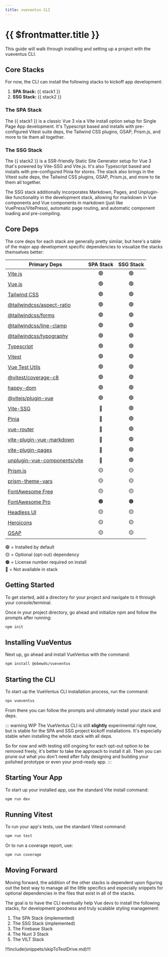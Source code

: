 ```yaml
---
title: vueventus CLI
---
```


<script setup>

    import DocsPackageVersion from '../../src/views/compos/DocsPackageVersion.vue'
    import cliData from '../../cli/helpers/cliData.mjs'

    const stack1 = cliData.stacks.vueTwViteTs.name
    const stack2 = cliData.stacks.vueTwViteSsgMdTs.name

</script>






# {{ $frontmatter.title }}

This guide will walk through installing and setting up a project with the vueventus CLI.









## Core Stacks

For now, the CLI can install the following stacks to kickoff app development:

1. **SPA Stack:** {{ stack1 }}
1. **SSG Stack:** {{ stack2 }}

### The SPA Stack

The {{ stack1 }} is a classic Vue 3 via a Vite install option setup for Single Page App development. It's Typescript based and installs with pre-configured Vitest suite deps, the Tailwind CSS plugins, GSAP, Prism.js, and more to tie them all together.

### The SSG Stack

The {{ stack2 }} is a SSR-friendly Static Site Generator setup for Vue 3 that's powered by Vite-SSG and Vite.js. It's also Typescript based and installs with pre-configured Pinia for stores. The stack also brings in the Vitest suite deps, the Tailwind CSS plugins, GSAP, Prism.js, and more to tie them all together.

The SSG stack additionally incorporates Markdown, Pages, and Unplugin-like functionality in the development stack, allowing for markdown in Vue components and Vue components in markdown (just like VuePress/VitePress), automatic page routing, and automatic component loading and pre-compiling.







## Core Deps

The core deps for each stack are generally pretty similar, but here's a table of the major app development specific dependencies to visualize the stacks themselves better:

| Primary Deps                                                                         | SPA Stack | SSG Stack |
|--------------------------------------------------------------------------------------|:---------:|:---------:|
| [Vite.js](https://vitejs.dev/guide/#scaffolding-your-first-vite-project)             |     🟢     |     🟢    |
| [Vue.js](https://vuejs.org/)                                                         |     🟢     |     🟢    |
| [Tailwind CSS](https://tailwindcss.com/)                                             |     🟢     |     🟢    |
| [@tailwindcss/aspect-ratio](https://www.npmjs.com/package/@tailwindcss/aspect-ratio) |     🟢     |     🟢    |
| [@tailwindcss/forms](https://www.npmjs.com/package/@tailwindcss/forms)               |     🟢     |     🟢    |
| [@tailwindcss/line-clamp](https://www.npmjs.com/package/@tailwindcss/line-clamp)     |     🟢     |     🟢    |
| [@tailwindcss/typography](https://www.npmjs.com/package/@tailwindcss/typography)     |     🟢     |     🟢    |
| [Typescript](https://www.typescriptlang.org/)                                        |     🟢     |     🟢    |
| [Vitest](https://vitest.dev/)                                                        |     🟢     |     🟢    |
| [Vue Test Utils](https://test-utils.vuejs.org/guide/)                                |     🟢     |     🟢    |
| [@vitest/coverage-c8](https://www.npmjs.com/package/@vitest/coverage-c8)             |     🟢     |     🟢    |
| [happy-dom](https://github.com/capricorn86/happy-dom)                                |     🟢     |     🟢    |
| [@vitejs/plugin-vue](https://www.npmjs.com/package/@vitejs/plugin-vue)               |     🟢     |     🟢    |
| [Vite-SSG](https://github.com/antfu/vite-ssg)                                        |     🔴     |     🟢    |
| [Pinia](https://pinia.vuejs.org/)                                                    |     🔴     |     🟢    |
| [vue-router](https://router.vuejs.org/)                                              |     🔴     |     🟢    |
| [vite-plugin-vue-markdown](https://github.com/antfu/vite-plugin-md)                  |     🔴     |     🟢    |
| [vite-plugin-pages](https://github.com/hannoeru/vite-plugin-pages)                   |     🔴     |     🟢    |
| [unplugin-vue-components/vite](https://github.com/antfu/unplugin-vue-components)     |     🔴     |     🟢    |
| [Prism.js](https://prismjs.com/)                                                     |     🟡     |     🟡    |
| [prism-theme-vars](https://github.com/antfu/prism-theme-vars)                        |     🟡     |     🟡    |
| [FontAwesome Free](https://fontawesome.com/)                                         |     🟡     |     🟡    |
| [FontAwesome Pro](https://fontawesome.com/)                                          |     🟠     |     🟠    |
| [Headless UI](https://headlessui.com/)                                               |     🟡     |     🟡    |
| [Heroicons](https://heroicons.com/)                                                  |     🟡     |     🟡    |
| [GSAP](https://greensock.com/gsap/)                                                  |     🟡     |     🟡    |


🟢 = Installed by default  
🟡 = Optional (opt-out) dependency  
🟠 = License number required on install  
🔴 = Not available in stack  






















## Getting Started

To get started, add a directory for your project and navigate to it through your console/terminal.

Once in your project directory, go ahead and initialize npm and follow the prompts after running:

```bash
npm init
```








## Installing VueVentus

Next up, go ahead and install VueVentus with the command:

```bash
npm install @obewds/vueventus
```








## Starting the CLI

To start up the VueVentus CLI installation process, run the command:

```bash
npx vueventus
```

From there you can follow the prompts and ultimately install your stack and deps.

::: warning WIP
The VueVentus CLI is still **slightly** experimental right now, but is stable for the SPA and SSG project kickoff installations. It's especially stable when installing the whole stack with all deps.

So for now and with testing still ongoing for each opt-out option to be removed freely, it's better to take the approach to install it all. Then you can prune out what you don't need after fully designing and building your polished prototype or even your prod-ready app.
:::








## Starting Your App

To start up your installed app, use the standard Vite install command:

```bash
npm run dev
```








## Running Vitest

To run your app's tests, use the standard Vitest command:

```bash
npm run test
```

Or to run a coverage report, use:

```bash
npm run coverage
```








## Moving Forward

Moving forward, the addition of the other stacks is dependent upon figuring out the best way to manage all the little specifics and especially snippets for optional dependencies in the files that exist in all of the stacks.

The goal is to have the CLI eventually help Vue devs to install the following stacks, for development goodness and truly scalable styling management:

1. The SPA Stack (implemented)
1. The SSG Stack (implemented)
1. The Firebase Stack
1. The Nuxt 3 Stack
1. The VILT Stack






!!!include(snippets/skipToTestDrive.md)!!!






<DocsPackageVersion/>
